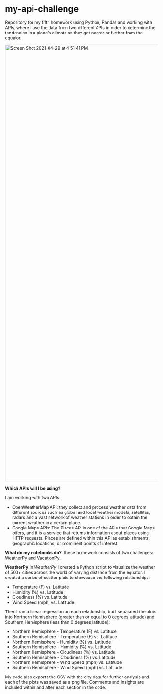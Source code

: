 # my-api-challenge
Repository for my fifth homework using Python, Pandas and working with APIs, where I use the data from two different APIs in order to determine the tendencies in a place's climate as they get nearer or further from the equator.

<img width="1440" alt="Screen Shot 2021-04-29 at 4 51 41 PM" src="https://user-images.githubusercontent.com/77795761/116633941-609ece80-a920-11eb-827c-9fe83afe18a0.png">

**Which APIs will I be using?**

I am working with two APIs:
- OpenWeatherMap API: they collect and process weather data from different sources such as global and local weather models, satellites, radars and a vast network of weather stations in order to obtain the current weather in a certain place.
- Google Maps APIs: The Places API is one of the APIs that Google Maps offers, and it is a service that returns information about places using HTTP requests. Places are defined within this API as establishments, geographic locations, or prominent points of interest.

**What do my notebooks do?**
These homework consists of two challenges: WeatherPy and VacationPy. 

  **WeatherPy**
  In *WeatherPy* I created a Python script to visualize the weather of 500+ cities across the world of varying distance from the equator. I created a series of scatter plots to showcase the following relationships:
  - Temperature (F) vs. Latitude
  - Humidity (%) vs. Latitude
  - Cloudiness (%) vs. Latitude
  - Wind Speed (mph) vs. Latitude
  
  Then I ran a linear regression on each relationship, but I  separated the plots into Northern Hemisphere (greater than or equal to 0 degrees latitude) and Southern Hemisphere (less than 0 degrees latitude):
  - Northern Hemisphere - Temperature (F) vs. Latitude
  - Southern Hemisphere - Temperature (F) vs. Latitude
  - Northern Hemisphere - Humidity (%) vs. Latitude
  - Southern Hemisphere - Humidity (%) vs. Latitude
  - Northern Hemisphere - Cloudiness (%) vs. Latitude
  - Southern Hemisphere - Cloudiness (%) vs. Latitude
  - Northern Hemisphere - Wind Speed (mph) vs. Latitude
  - Southern Hemisphere - Wind Speed (mph) vs. Latitude
  
  My code also exports the CSV with the city data for further analysis and each of the plots was saved as a png file. Comments and insights are included within and after each section in the code.
